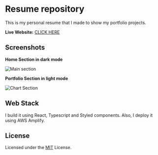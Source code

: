 # Resume repository

This is my personal resume that I made to show my portfolio projects.

**Live Website:** [CLICK HERE](https://www.josetrejos.com/)

## Screenshots

**Home Section in dark mode**

![Main section](LINK)

**Portfolio Section in light mode**

![Chart Section](LINK)

## Web Stack

I build it using React, Typescript and Styled components. Also, I deploy it using AWS Amplify.

## License

Licensed under the [MIT](LICENSE.md) License.
